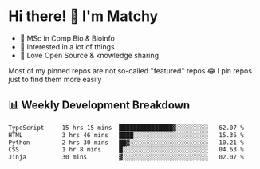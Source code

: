 # Hi there! 👋 I'm Matchy

- 🧬 MSc in Comp Bio & Bioinfo
- 🎈 Interested in a lot of things
- 💜 Love Open Source & knowledge sharing

Most of my pinned repos are not so-called "featured" repos 😂 I pin repos just to find them more easily

## 📊 Weekly Development Breakdown

<!--START_SECTION:waka-->

```txt
TypeScript     15 hrs 15 mins  ███████████████▓░░░░░░░░░   62.07 %
HTML           3 hrs 46 mins   ████░░░░░░░░░░░░░░░░░░░░░   15.35 %
Python         2 hrs 30 mins   ██▓░░░░░░░░░░░░░░░░░░░░░░   10.21 %
CSS            1 hr 8 mins     █░░░░░░░░░░░░░░░░░░░░░░░░   04.63 %
Jinja          30 mins         ▓░░░░░░░░░░░░░░░░░░░░░░░░   02.07 %
```

<!--END_SECTION:waka-->
